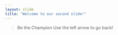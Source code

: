 ```yaml
---
layout: slide
title: "Welcome to our second slide!"
---
```

> Be the Champion
Use the left arrow to go back!
